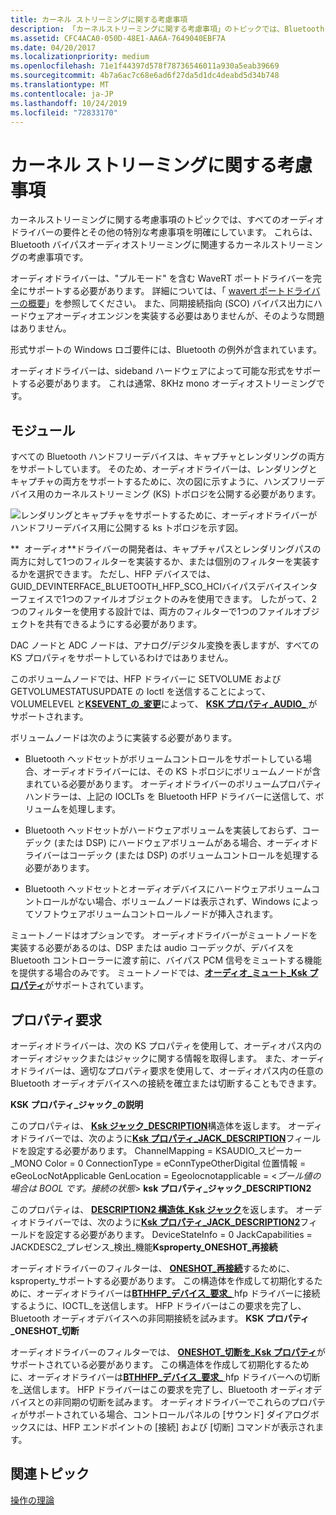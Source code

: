 ```yaml
---
title: カーネル ストリーミングに関する考慮事項
description: 「カーネルストリーミングに関する考慮事項」のトピックでは、Bluetooth バイパスオーディオストリーミングに関連する要件とその他の特別な考慮事項を明確にしています。
ms.assetid: CFC4ACA0-050D-48E1-AA6A-7649040EBF7A
ms.date: 04/20/2017
ms.localizationpriority: medium
ms.openlocfilehash: 71e1f44397d578f78736546011a930a5eab39669
ms.sourcegitcommit: 4b7a6ac7c68e6ad6f27da5d1dc4deabd5d34b748
ms.translationtype: MT
ms.contentlocale: ja-JP
ms.lasthandoff: 10/24/2019
ms.locfileid: "72833170"
---
```

# <a name="kernel-streaming-considerations"></a>カーネル ストリーミングに関する考慮事項


カーネルストリーミングに関する考慮事項のトピックでは、すべてのオーディオドライバーの要件とその他の特別な考慮事項を明確にしています。 これらは、Bluetooth バイパスオーディオストリーミングに関連するカーネルストリーミングの考慮事項です。

オーディオドライバーは、"プルモード" を含む WaveRT ポートドライバーを完全にサポートする必要があります。 詳細については、「 [wavert ポートドライバーの概要](introducing-the-wavert-port-driver.md)」を参照してください。 また、同期接続指向 (SCO) バイパス出力にハードウェアオーディオエンジンを実装する必要はありませんが、そのような問題はありません。

形式サポートの Windows ロゴ要件には、Bluetooth の例外が含まれています。

オーディオドライバーは、sideband ハードウェアによって可能な形式をサポートする必要があります。 これは通常、8KHz mono オーディオストリーミングです。

## <a name="span-idtopologyspanspan-idtopologyspanspan-idtopologyspantopology"></a><span id="Topology"></span><span id="topology"></span><span id="TOPOLOGY"></span>モジュール


すべての Bluetooth ハンドフリーデバイスは、キャプチャとレンダリングの両方をサポートしています。 そのため、オーディオドライバーは、レンダリングとキャプチャの両方をサポートするために、次の図に示すように、ハンズフリーデバイス用のカーネルストリーミング (KS) トポロジを公開する必要があります。

![レンダリングとキャプチャをサポートするために、オーディオドライバーがハンドフリーデバイス用に公開する ks トポロジを示す図。](images/btth-bypass-topology.png)

**  オーディオ**ドライバーの開発者は、キャプチャパスとレンダリングパスの両方に対して1つのフィルターを実装するか、または個別のフィルターを実装するかを選択できます。 ただし、HFP デバイスでは、GUID\_DEVINTERFACE\_BLUETOOTH\_HFP\_SCO\_HCIバイパスデバイスインターフェイスで1つのファイルオブジェクトのみを使用できます。 したがって、2つのフィルターを使用する設計では、両方のフィルターで1つのファイルオブジェクトを共有できるようにする必要があります。

 

DAC ノードと ADC ノードは、アナログ/デジタル変換を表しますが、すべての KS プロパティをサポートしているわけではありません。

このボリュームノードでは、HFP ドライバーに SETVOLUME および GETVOLUMESTATUSUPDATE の Ioctl を送信することによって、VOLUMELEVEL と[**KSEVENT\_の\_変更**](https://docs.microsoft.com/windows-hardware/drivers/audio/ksevent-control-change)によって、 [**KSK プロパティ\_AUDIO\_** ](https://docs.microsoft.com/windows-hardware/drivers/audio/ksproperty-audio-volumelevel)がサポートされます。

ボリュームノードは次のように実装する必要があります。

-   Bluetooth ヘッドセットがボリュームコントロールをサポートしている場合、オーディオドライバーには、その KS トポロジにボリュームノードが含まれている必要があります。 オーディオドライバーのボリュームプロパティハンドラーは、上記の IOCLTs を Bluetooth HFP ドライバーに送信して、ボリュームを処理します。

-   Bluetooth ヘッドセットがハードウェアボリュームを実装しておらず、コーデック (または DSP) にハードウェアボリュームがある場合、オーディオドライバーはコーデック (または DSP) のボリュームコントロールを処理する必要があります。

-   Bluetooth ヘッドセットとオーディオデバイスにハードウェアボリュームコントロールがない場合、ボリュームノードは表示されず、Windows によってソフトウェアボリュームコントロールノードが挿入されます。

ミュートノードはオプションです。 オーディオドライバーがミュートノードを実装する必要があるのは、DSP または audio コーデックが、デバイスを Bluetooth コントローラーに渡す前に、バイパス PCM 信号をミュートする機能を提供する場合のみです。 ミュートノードでは、[**オーディオ\_ミュート\_Ksk プロパティ**](https://docs.microsoft.com/windows-hardware/drivers/audio/ksproperty-audio-mute)がサポートされています。

## <a name="span-idproperty_requestsspanspan-idproperty_requestsspanspan-idproperty_requestsspanproperty-requests"></a><span id="Property_requests"></span><span id="property_requests"></span><span id="PROPERTY_REQUESTS"></span>プロパティ要求


オーディオドライバーは、次の KS プロパティを使用して、オーディオパス内のオーディオジャックまたはジャックに関する情報を取得します。 また、オーディオドライバーは、適切なプロパティ要求を使用して、オーディオパス内の任意の Bluetooth オーディオデバイスへの接続を確立または切断することもできます。

**KSK プロパティ\_ジャック\_の説明**

このプロパティは、 [**Ksk ジャック\_DESCRIPTION**](https://docs.microsoft.com/windows-hardware/drivers/audio/ksjack-description)構造体を返します。 オーディオドライバーでは、次のように[**Ksk プロパティ\_JACK\_DESCRIPTION**](https://docs.microsoft.com/windows-hardware/drivers/audio/ksproperty-jack-description)フィールドを設定する必要があります。
ChannelMapping = KSAUDIO\_スピーカー\_MONO Color = 0 ConnectionType = eConnTypeOtherDigital 位置情報 = eGeoLocNotApplicable GenLocation = Egeolocnotapplicable = &lt;*ブール値の場合は BOOL です。接続の状態*&gt; **ksk プロパティ\_ジャック\_DESCRIPTION2**

このプロパティは、 [**DESCRIPTION2 構造体\_Ksk ジャック**](https://docs.microsoft.com/windows-hardware/drivers/audio/ksjack-description2)を返します。 オーディオドライバーでは、次のように[**Ksk プロパティ\_JACK\_DESCRIPTION2**](https://docs.microsoft.com/windows-hardware/drivers/audio/ksproperty-jack-description2)フィールドを設定する必要があります。
DeviceStateInfo = 0 JackCapabilities = JACKDESC2\_プレゼンス\_検出\_機能**Ksproperty\_ONESHOT\_再接続**

オーディオドライバーのフィルターは、 [**ONESHOT\_再接続**](https://docs.microsoft.com/windows-hardware/drivers/audio/ksproperty-oneshot-reconnect)するために、ksproperty\_サポートする必要があります。 この構造体を作成して初期化するために、オーディオドライバーは[**BTHHFP\_デバイス\_要求\_** ](https://docs.microsoft.com/windows-hardware/drivers/ddi/bthhfpddi/ni-bthhfpddi-ioctl_bthhfp_device_request_connect) hfp ドライバーに接続するように、IOCTL\_を送信します。 HFP ドライバーはこの要求を完了し、Bluetooth オーディオデバイスへの非同期接続を試みます。
**KSK プロパティ\_ONESHOT\_切断**

オーディオドライバーのフィルターでは、 [**ONESHOT\_切断を\_Ksk プロパティ**](https://docs.microsoft.com/windows-hardware/drivers/audio/ksproperty-oneshot-disconnect)がサポートされている必要があります。 この構造体を作成して初期化するために、オーディオドライバーは[**BTHHFP\_デバイス\_要求\_** ](https://docs.microsoft.com/windows-hardware/drivers/ddi/bthhfpddi/ni-bthhfpddi-ioctl_bthhfp_device_request_disconnect) hfp ドライバーへの切断を\_送信します。 HFP ドライバーはこの要求を完了し、Bluetooth オーディオデバイスとの非同期の切断を試みます。
オーディオドライバーでこれらのプロパティがサポートされている場合、コントロールパネルの [サウンド] ダイアログボックスには、HFP エンドポイントの [接続] および [切断] コマンドが表示されます。

## <a name="span-idrelated_topicsspanrelated-topics"></a><span id="related_topics"></span>関連トピック
[操作の理論](theory-of-operation.md)  



